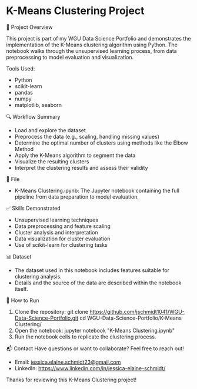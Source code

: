 # K-Means Clustering Project
📌 Project Overview

This project is part of my WGU Data Science Portfolio and demonstrates the implementation of the K-Means clustering algorithm using Python. The notebook walks through the unsupervised learning process, from data preprocessing to model evaluation and visualization.

Tools Used:
- Python
- scikit-learn
- pandas
- numpy
- matplotlib, seaborn

🔍 Workflow Summary
- Load and explore the dataset
- Preprocess the data (e.g., scaling, handling missing values)
- Determine the optimal number of clusters using methods like the Elbow Method
- Apply the K-Means algorithm to segment the data
- Visualize the resulting clusters
- Interpret the clustering results and assess their validity

📁 File
- K-Means Clustering.ipynb: The Jupyter notebook containing the full pipeline from data preparation to model evaluation.

✅ Skills Demonstrated
- Unsupervised learning techniques
- Data preprocessing and feature scaling
- Cluster analysis and interpretation
- Data visualization for cluster evaluation
- Use of scikit-learn for clustering tasks

📊 Dataset
- The dataset used in this notebook includes features suitable for clustering analysis.
- Details and the source of the data are described within the notebook itself.

🚀 How to Run
1. Clone the repository:
   git clone https://github.com/jschmidt1041/WGU-Data-Science-Portfolio.git
   cd WGU-Data-Science-Portfolio/K-Means Clustering/
2. Open the notebook:
   jupyter notebook "K-Means Clustering.ipynb"
3. Run the notebook cells to replicate the clustering process.

📬 Contact
Have questions or want to collaborate? Feel free to reach out!
- Email: jessica.elaine.schmidt23@gmail.com
- LinkedIn: https://www.linkedin.com/in/jessica-elaine-schmidt/
  
Thanks for reviewing this K-Means Clustering project!
